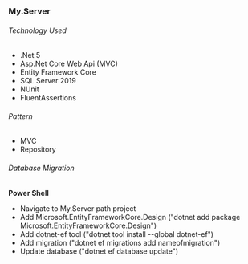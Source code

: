 ### My.Server

###### Technology Used
- .Net 5
- Asp.Net Core Web Api (MVC)
- Entity Framework Core 
- SQL Server 2019
- NUnit
- FluentAssertions

###### Pattern
- MVC
- Repository

###### Database Migration
**Power Shell**
- Navigate to My.Server path project
- Add Microsoft.EntityFrameworkCore.Design ("dotnet add package Microsoft.EntityFrameworkCore.Design") 
- Add dotnet-ef tool ("dotnet tool install --global dotnet-ef")
-  Add migration ("dotnet ef migrations add nameofmigration")
- Update database ("dotnet ef database update")

